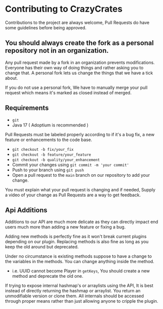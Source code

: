 # Contributing to CrazyCrates
Contributions to the project are always welcome, Pull Requests do have some guidelines before being approved.

## You should always create the fork as a personal repository not in an organization.
Any pull request made by a fork in an organization prevents modifications. Everyone has their own way of doing things and rather asking you to change that. A personal fork lets us change the things
that we have a tick about. 

If you do not use a personal fork, We have to manually merge your pull request which means it's marked as closed instead of merged.

## Requirements
 * `git`
 * Java 17 ( Adoptium is recommended )

Pull Requests must be labeled properly according to if it's a bug fix, a new feature or enhancements to the code base.
 * `git checkout -b fix/your_fix`
  * `git checkout -b feature/your_feature`
  * `git checkout -b quality/your_enhancement`
 * Commit your changes using `git commit -m 'your commit'`
 * Push to your branch using `git push`
 * Open a pull request to the `main` branch on our repository to add your change. 

You must explain what your pull request is changing and if needed, Supply a video of your change as Pull Requests are a way to get feedback.

## Api Additions
Additions to our API are much more delicate as they can directly impact end users much more than adding a new feature or fixing a bug.

Adding new methods is perfectly fine as it won't break current plugins depending on our plugin. Replacing methods is also fine as long as you keep the old around but deprecated.

Under no circumstance is existing methods suppose to have a change to the variables in the methods. You can change anything inside the method.
 * i.e. UUID cannot become Player in `getKeys`, You should create a new method and deprecate the old one.

If trying to expose internal hashmap's or arraylists using the API, It is best instead of directly returning the hashmap or arraylist. You return an unmodifiable version or clone them.
All internals should be accessed through proper means rather than just allowing anyone to cripple the plugin.
